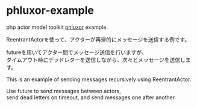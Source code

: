 # phluxor-example

php actor model toolkit [phluxor](https://github.com/ytake/phluxor) example.  

ReentrantActorを使って、アクターが再帰的にメッセージを送信する例です。

futureを用いてアクター間でメッセージ送信を行いますが、  
タイムアウト時にデッドレターを送信しながら、次々とメッセージを送信します。

This is an example of sending messages recursively using ReentrantActor.

Use future to send messages between actors,  
send dead letters on timeout, and send messages one after another.  
